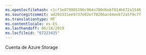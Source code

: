 ```yaml
---
ms.openlocfilehash: c1cf3e879905106c964a780d6ebf014b672a1546
ms.sourcegitcommit: ad203331ee9737e82ef70206ac04eeb72a5f9c7f
ms.translationtype: MT
ms.contentlocale: es-ES
ms.lasthandoff: 06/18/2019
ms.locfileid: "67223435"
---
```

Cuenta de Azure Storage